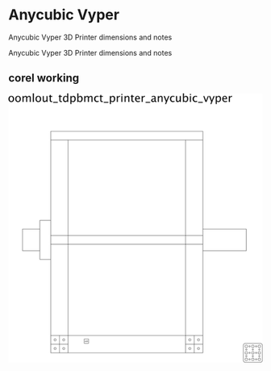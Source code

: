 # Anycubic Vyper
Anycubic Vyper 3D Printer dimensions and notes

Anycubic Vyper 3D Printer dimensions and notes  




## corel working
![](working_600.png) 





